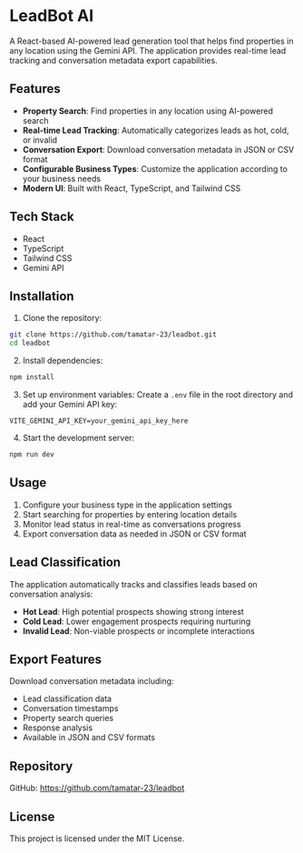 # LeadBot AI

A React-based AI-powered lead generation tool that helps find properties in any location using the Gemini API. The application provides real-time lead tracking and conversation metadata export capabilities.

## Features

- **Property Search**: Find properties in any location using AI-powered search
- **Real-time Lead Tracking**: Automatically categorizes leads as hot, cold, or invalid
- **Conversation Export**: Download conversation metadata in JSON or CSV format
- **Configurable Business Types**: Customize the application according to your business needs
- **Modern UI**: Built with React, TypeScript, and Tailwind CSS

## Tech Stack

- React
- TypeScript
- Tailwind CSS
- Gemini API

## Installation

1. Clone the repository:
```bash
git clone https://github.com/tamatar-23/leadbot.git
cd leadbot
```

2. Install dependencies:
```bash
npm install
```

3. Set up environment variables:
   Create a `.env` file in the root directory and add your Gemini API key:
```
VITE_GEMINI_API_KEY=your_gemini_api_key_here
```

4. Start the development server:
```bash
npm run dev
```

## Usage

1. Configure your business type in the application settings
2. Start searching for properties by entering location details
3. Monitor lead status in real-time as conversations progress
4. Export conversation data as needed in JSON or CSV format

## Lead Classification

The application automatically tracks and classifies leads based on conversation analysis:

- **Hot Lead**: High potential prospects showing strong interest
- **Cold Lead**: Lower engagement prospects requiring nurturing
- **Invalid Lead**: Non-viable prospects or incomplete interactions

## Export Features

Download conversation metadata including:
- Lead classification data
- Conversation timestamps
- Property search queries
- Response analysis
- Available in JSON and CSV formats

## Repository

GitHub: https://github.com/tamatar-23/leadbot

## License

This project is licensed under the MIT License.